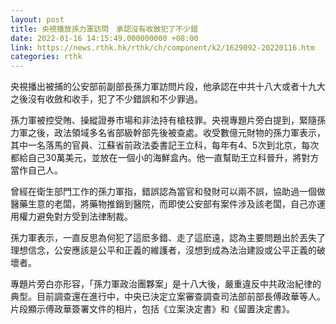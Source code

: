 ```yaml
---
layout: post
title: 央視播放孫力軍訪問　承認沒有收斂犯了不少錯
date: 2022-01-16 14:15:49.000000000 +08:00
link: https://news.rthk.hk/rthk/ch/component/k2/1629092-20220116.htm
categories: rthk
---
```


央視播出被捕的公安部前副部長孫力軍訪問片段，他承認在中共十八大或者十九大之後沒有收斂和收手，犯了不少錯誤和不少罪過。

孫力軍被控受賄、操縱證券市場和非法持有槍枝罪。央視專題片旁白提到，緊隨孫力軍之後，政法領域多名省部級幹部先後被查處。收受數億元財物的孫力軍表示，其中一名落馬的官員、江蘇省前政法委書記王立科，每年有4、5次到北京，每次都給自己30萬美元，並放在一個小的海鮮盒內。他一直幫助王立科晉升，將對方當作自己人。

曾經在衛生部門工作的孫力軍指，錯誤認為當官和發財可以兩不誤，協助過一個做醫藥生意的老闆，將藥物推銷到醫院，而即使公安部有案件涉及該老闆，自己亦運用權力避免對方受到法律制裁。

孫力軍表示，一直反思為何犯了這麽多錯、走了這麽遠，認為主要問題出於丟失了理想信念，公安應該是公平和正義的維護者，沒想到成為法治建設或公平正義的破壞者。

專題片旁白亦形容，「孫力軍政治團夥案」是十八大後，嚴重違反中共政治紀律的典型。目前調查還在進行中，中央已決定立案審查調查司法部前部長傅政華等人。片段顯示傅政華簽署文件的相片，包括《立案決定書》和《留置決定書》。
